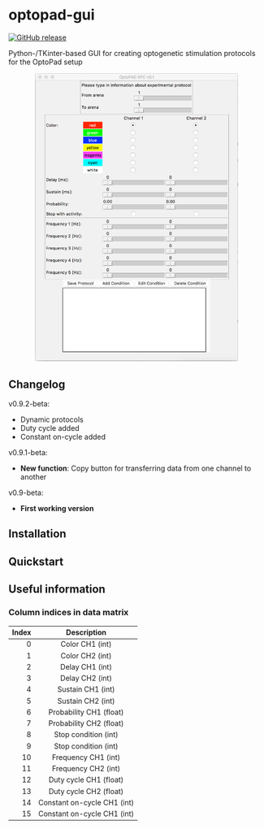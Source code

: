# optopad-gui
[![GitHub release](https://img.shields.io/badge/Release-0.9.1--beta-blue.svg?maxAge=2592000)]()

Python-/TKinter-based GUI for creating optogenetic stimulation protocols for the OptoPad setup 

<div style="text-align:center">
<img src="./screenshots/demo.png" width="400">
</div>

## Changelog

v0.9.2-beta:
* Dynamic protocols
* Duty cycle added
* Constant on-cycle added

v0.9.1-beta:
* **New function**: Copy button for transferring data from one channel to another

v0.9-beta:
* **First working version**

## Installation

## Quickstart

## Useful information

### Column indices in data matrix
| Index         | Description   |
| ------------: |:-------------:|
| 0             | Color CH1 (int) |
| 1             | Color CH2 (int) |
| 2             | Delay CH1 (int) |
| 3             | Delay CH2 (int) |
| 4             | Sustain CH1 (int) |
| 5             | Sustain CH2 (int) |
| 6             | Probability CH1 (float) |
| 7             | Probability CH2 (float) |
| 8             | Stop condition (int) |
| 9             | Stop condition (int) |
| 10            | Frequency CH1 (int) |
| 11            | Frequency CH2 (int) |
| 12            | Duty cycle CH1 (float) |
| 13            | Duty cycle CH2 (float) |
| 14            | Constant on-cycle CH1 (int) |
| 15            | Constant on-cycle CH1 (int) |
